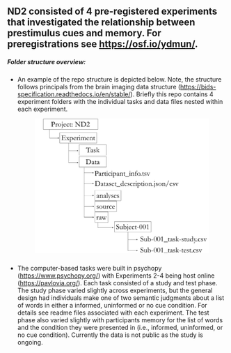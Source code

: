 ## ND2 consisted of 4 pre-registered experiments that investigated the relationship between prestimulus cues and memory. For preregistrations see https://osf.io/ydmun/.
 ##### Folder structure overview:
* An example of the repo structure is depicted below. Note, the structure  follows principals from the brain imaging data structure (https://bids-specification.readthedocs.io/en/stable/). Briefly this repo contains 4 experiment folders with the individual tasks and data files nested within each experiment.  <p align="center"> <img src="https://github.com/nickwyeh/ND2/blob/main/figures/data_structure.png" width="400">  </p>
 ##### 
* The computer-based  tasks were built in psychopy (https://www.psychopy.org/) with Experiments 2-4 being host online (https://pavlovia.org/). Each task consisted of a study and test phase. The study phase varied slightly across experiments, but the general design had individuals make one of two semantic judgments about a list of words in either a informed, uninformed or no cue condition. For details see readme files associated with each experiment. The test phase also varied slightly with participants memory for the list of words and the condition they were presented in (i.e., informed, uninformed, or no cue condition). Currently the data is not public as the study is ongoing.
